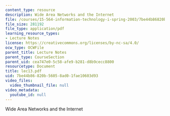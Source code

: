 ```yaml
---
content_type: resource
description: Wide Area Networks and the Internet
file: /courses/15-564-information-technology-i-spring-2003/7be44b86820b56058ad01fae10603d93_lec13.pdf
file_size: 281192
file_type: application/pdf
learning_resource_types:
- Lecture Notes
license: https://creativecommons.org/licenses/by-nc-sa/4.0/
ocw_type: OCWFile
parent_title: Lecture Notes
parent_type: CourseSection
parent_uid: cea747e0-5c58-afe9-b281-d8b9cecc8800
resourcetype: Document
title: lec13.pdf
uid: 7be44b86-820b-5605-8ad0-1fae10603d93
video_files:
  video_thumbnail_file: null
video_metadata:
  youtube_id: null
---
```

Wide Area Networks and the Internet